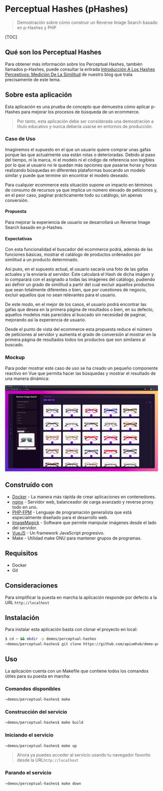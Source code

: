 # Perceptual Hashes (pHashes)

> Demostración sobre cómo construir un Reverse Image Search basado en p-Hashes y PHP


[TOC]

## Qué son los Perceptual Hashes

Para obtener más información sobre los Perceptual Hashes, también llamados p-Hashes, puede consultar la entrada [Introducción A Los Hashes Perceptivos: Medición De La Similitud](https://apiumhub.com/es/tech-blog-barcelona/introduccion-hashes-perceptivos-medicion-de-la-similitud/) de nuestro blog que trata precisamente de este tema.

## Sobre esta aplicación

Esta aplicación es una prueba de concepto que demuestra cómo aplicar p-Hashes para mejorar los procesos de búsqueda de un ecommerce.

> Por tanto, esta aplicación debe ser considerada una demostración a título educativo y nunca debería usarse en entornos de producción.

### Caso de Uso

Imaginemos el supuesto en el que un usuario quiere comprar unas gafas porque las que actualmente usa están rotas o deterioradas. Debido al paso del tiempo, ni la marca, ni el modelo ni el código de referencia son legibles por lo que al usuario no le quedan más opciones que pasarse horas y horas realizando búsquedas en diferentes plataformas buscando un modelo similar y puede que termine sin encontrar el modelo deseado.

Para cualquier ecommerce esta situación supone un impacto en términos de consumo de recursos ya que implica un número elevado de peticiones y, en el peor caso, paginar prácticamente todo su catálogo, sin apenas conversión.

#### Propuesta

Para mejorar la experiencia de usuario se desarrollará un Reverse Image Search basado en p-Hashes.

#### Expectativas

Con esta funcionalidad el buscador del ecommerce podrá, además de las funciones básicas, mostrar el catálogo de productos ordenados por similitud a un producto determinado.

Así pues, en el supuesto actual, el usuario sacaría una foto de las gafas actuales y la enviaría al servidor. Éste calculará el Hash de dicha imágen y lo comparará con el asignado a todas las imágenes del catálogo, pudiendo así definir un grado de similitud a partir del cual excluir aquellos productos que sean totalmente diferentes o bien, que por cuestiones de negocio, excluir aquellos que no sean relevantes para el usuario.

De este modo, en el mejor de los casos, el usuario podrá encontrar las gafas que desea en la primera página de resultados o bien, en su defecto, aquellos modelos más parecidos al buscado sin necesidad de paginar, mejorando así la experiencia de usuario.

Desde el punto de vista del ecommerce esta propuesta reduce el número de peticiones al servidor y aumenta el grado de conversión al mostrar en la primera página de resultados todos los productos que son similares al buscado.

### Mockup

Para poder mostrar este caso de uso se ha creado un pequeño componente reactivo en Vue que permita hacer las búsquedas y mostrar el resultado de una manera dinámica:

![thumb](./screenshot.png)


## Construído con

* [Docker](https://www.docker.com/) - La manera más rápida de crear aplicaciones en contenedores.
* [nginx](https://www.nginx.com/) - Servidor web, balanceador de carga avanzado y reverse proxy todo en uno.
* [PHP-FPM](https://www.php.net/) - Lenguaje de programación generalista que está especialmente diseñado para el desarrollo web.
* [ImageMagick](https://imagemagick.org/) - Software que permite manipular imágenes desde el lado del servidor.
* [VueJS](https://vuejs.org/) - Un framework JavaScript progresivo.
* Make - Utilidad make GNU para mantener grupos de programas.

## Requisitos

- Docker
- Git

## Consideraciones

Para simplificar la puesta en marcha la aplicación responde por defecto a la URL `http://localhost`

## Instalación

Para instalar esta aplicación basta con clonar el proyecto en local:

```bash
$ cd ~ && mkdir -p demos/perceptual-hashes
~demos/perceptual-hashes$ git clone https://github.com/apiumhub/demo-perceptual-hashes
```

## Uso

La aplicación cuenta con un Makefile que contiene todos los comandos útiles para su puesta en marcha:

### Comandos disponibles

```bash
~demos/perceptual-hashes$ make
```

### Construcción del servicio

```bash
~demos/perceptual-hashes$ make build
```

### Iniciando el servicio

```bash
~demos/perceptual-hashes$ make up
```

> Ahora ya puedes acceder al servicio usando tu navegador favorito desde la URL`http://localhost`

### Parando el servicio

```bash
~demos/perceptual-hashes$ make down
```
